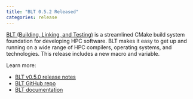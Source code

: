 ```yaml
---
title: "BLT 0.5.2 Released"
categories: release
---
```


[BLT (Building, Linking, and Testing)](https://github.com/LLNL/blt) is a streamlined CMake build system foundation for developing HPC software. BLT makes it easy to get up and running on a wide range of HPC compilers, operating systems, and technologies. This release includes a new macro and variable.

Learn more:

- [BLT v0.5.0 release notes](https://github.com/LLNL/blt/releases/tag/v0.5.2)
- [BLT GitHub repo](https://github.com/LLNL/blt)
- [BLT documentation](https://llnl-blt.readthedocs.io/en/develop/)
